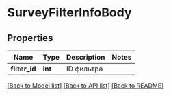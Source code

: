 # SurveyFilterInfoBody

## Properties
Name | Type | Description | Notes
------------ | ------------- | ------------- | -------------
**filter_id** | **int** | ID фильтра | 

[[Back to Model list]](../README.md#documentation-for-models) [[Back to API list]](../README.md#documentation-for-api-endpoints) [[Back to README]](../README.md)


